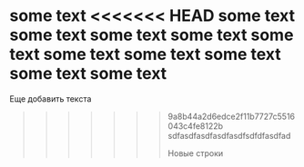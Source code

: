 some text
<<<<<<< HEAD
some text
some text
some text
some text
some text
some text
some text
some text
some text
some text
=======
Еще добавить текста
>>>>>>> 9a8b44a2d6edce2f11b7727c5516043c4fe8122b
sdfasdfasdfasdfasdfsdfdfasdfad
>>>>>>>
>>>>>>> Новые строки
